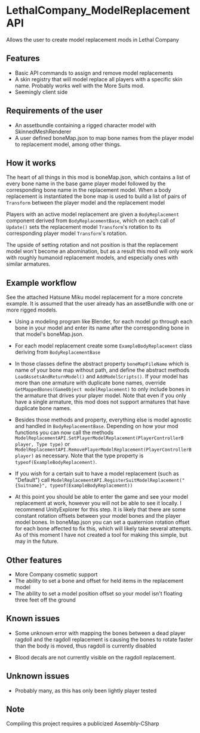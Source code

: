 # LethalCompany_ModelReplacementAPI

Allows the user to create model replacement mods in Lethal Company

Features
-
- Basic API commands to assign and remove model replacements
- A skin registry that will model replace all players with a specific skin name. Probably works well with the More Suits mod. 
- Seemingly client side




Requirements of the user
-
- An assetbundle containing a rigged character model with SkinnedMeshRenderer
- A user defined boneMap.json to map bone names from the player model to replacement model, among other things. 

How it works
-
The heart of all things in this mod is boneMap.json, which contains a list of every bone name in the base game player model followed by the corresponding bone name in the replacement model. When a body replacement is instantiated the bone map is used to build a list of pairs of `Transform` between the player model and the replacement model

Players with an active model replacement are given a `BodyReplacement` component derived from `BodyReplacementBase`, which on each call of `Update()` sets the replacement model `Transform`'s rotation to its corresponding player model `Transform`'s rotation. 

The upside of setting rotation and not position is that the replacement model won't become an abomination, but as a result this mod will only work with roughly humanoid replacement models, and especially ones with similar armatures. 

Example workflow
-
See the attached Hatsune Miku model replacement for a more concrete example. It is assumed that the user already has an assetBundle with one or more rigged models.

* Using a modeling program like Blender, for each model go through each bone in your model and enter its name after the corresponding bone in that model's boneMap.json. 

* For each model replacement create some `ExampleBodyReplacement` class deriving from `BodyReplacementBase`

* In those classes define the abstract property `boneMapFileName` which is name of your bone map without path, and define the abstract methods `LoadAssetsAndReturnModel()` and `AddModelScripts()`. If your model has more than one armature with duplicate bone names, override `GetMappedBones(GameObject modelReplacement)` to only include bones in the armature that drives your player model. Note that even if you only have a single armature, this mod does not support armatures that have duplicate bone names.

* Besides those methods and property, everything else is model agnostic and handled in `BodyReplacementBase`. Depending on how your mod functions you can now call the methods `ModelReplacementAPI.SetPlayerModelReplacement(PlayerControllerB player, Type type)` or `ModelReplacementAPI.RemovePlayerModelReplacement(PlayerControllerB player)` as necessary. Note that the type property is `typeof(ExampleBodyReplacement)`.

* If you wish for a certain suit to have a model replacement (such as "Default") call `ModelReplacementAPI.RegisterSuitModelReplacement("{Suitname}", typeof(ExampleBodyReplacement))`

* At this point you should be able to enter the game and see your model replacement at work, however you will not be able to see it locally. I recommend UnityExplorer for this step. It is likely that there are some constant rotation offsets between your model bones and the player model bones. In boneMap.json you can set a quaternion rotation offset for each bone affected to fix this, which will likely take several attempts. As of this moment I have not created a tool for making this simple, but may in the future. 

Other features
-
* More Company cosmetic support
* The ability to set a bone and offset for held items in the replacement model
* The ability to set a model position offset so your model isn't floating three feet off the ground

Known issues
-
* Some unknown error with mapping the bones between a dead player ragdoll and the ragdoll replacement is causing the bones to rotate faster than the body is moved, thus ragdoll is currently disabled

* Blood decals are not currently visible on the ragdoll replacement. 

Unknown issues
-
* Probably many, as this has only been lightly player tested

Note
-
Compiling this project requires a publicized Assembly-CSharp

